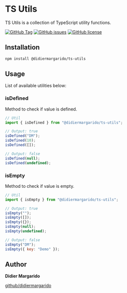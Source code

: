 # TS Utils

TS Utils is a collection of TypeScript utility functions.

[![GitHub Tag](https://img.shields.io/github/release/didiermargarido/ts-utils.svg?style=for-the-badge)](https://github.com/didiermargarido/ts-utils/releases)
[![GitHub issues](https://img.shields.io/github/issues/didiermargarido/ts-utils.svg?style=for-the-badge)](https://github.com/didiermargarido/ts-utils/issues)
[![GitHub license](https://img.shields.io/badge/license-MIT-blue.svg?style=for-the-badge)](https://github.com/didiermargarido/ts-utils/blob/master/LICENSE)

## Installation
```bash
npm install @didiermargarido/ts-utils
```

## Usage
List of available utilities below:

### isDefined
Method to check if value is defined.

```js
// Util
import { isDefined } from "@didiermargarido/ts-utils";

// Output: true
isDefined("DM");
isDefined(10);
isDefined([]);

// Output: false
isDefined(null);
isDefined(undefined); 
```

### isEmpty
Method to check if value is empty.

```js
// Util
import { isEmpty } from "@didiermargarido/ts-utils";

// Output: true
isEmpty("");
isEmpty([]);
isEmpty({});
isEmpty(null);
isEmpty(undefined);

// Output: false
isEmpty("DM");
isEmpty({ key: "Demo" }); 
```

## Author

**Didier Margarido**

[github/didiermargarido](https://github.com/didiermargarido)